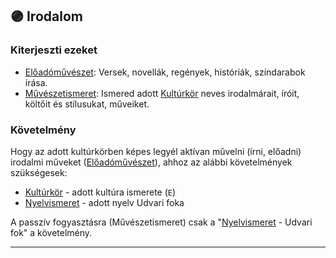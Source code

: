## 🟣 Irodalom

### Kiterjeszti ezeket

- [Előadóművészet](../kepzettsegek.szekunder/eloadomuveszet.md): Versek, novellák, regények, históriák, színdarabok írása.
- [Művészetismeret](../kepzettsegek.szekunder/muveszetismeret.md): Ismered adott [Kultúrkör](../fortelyok.kiemelt/kulturkor.md) neves irodalmárait, íróit, költőit és stílusukat, műveiket.

### Követelmény

Hogy az adott kultúrkörben képes legyél aktívan művelni (írni, előadni) irodalmi műveket ([Előadóművészet](../kepzettsegek.szekunder/eloadomuveszet.md)), ahhoz az alábbi követelmények szükségesek:
- [Kultúrkör](../fortelyok.kiemelt/kulturkor.md) - adott kultúra ismerete (`E`)
- [Nyelvismeret](../fortelyok.kiemelt/nyelvismeret.md) - adott nyelv Udvari foka

A passzív fogyasztásra (Művészetismeret) csak a  "[Nyelvismeret](../fortelyok.kiemelt/nyelvismeret.md) - Udvari fok" a követelmény.

---
